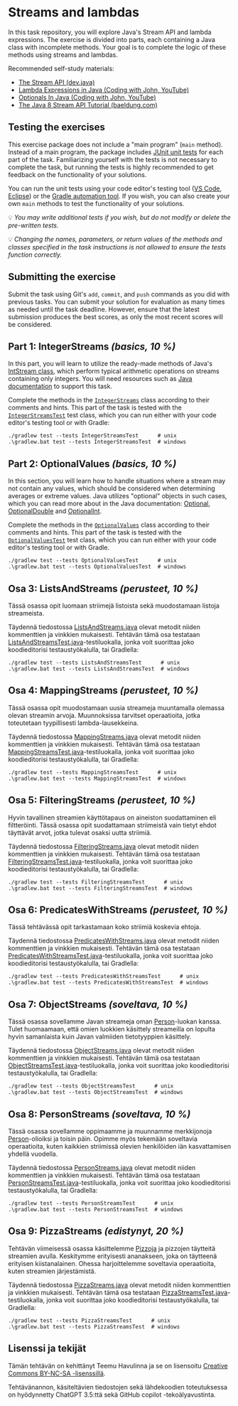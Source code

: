 # Streams and lambdas

In this task repository, you will explore Java's Stream API and lambda expressions. The exercise is divided into parts, each containing a Java class with incomplete methods. Your goal is to complete the logic of these methods using streams and lambdas.

Recommended self-study materials:

* [The Stream API (dev.java)](https://dev.java/learn/api/streams/)
* [Lambda Expressions in Java (Coding with John, YouTube)](https://youtu.be/tj5sLSFjVj4)
* [Optionals In Java (Coding with John, YouTube)](https://youtu.be/vKVzRbsMnTQ)
* [The Java 8 Stream API Tutorial (baeldung.com)](https://www.baeldung.com/java-8-streams)

## Testing the exercises

This exercise package does not include a "main program" (`main` method). Instead of a main program, the package includes [JUnit unit tests](./src/test/java/) for each part of the task. Familiarizing yourself with the tests is not necessary to complete the task, but running the tests is highly recommended to get feedback on the functionality of your solutions.

You can run the unit tests using your code editor's testing tool ([VS Code](https://code.visualstudio.com/docs/java/java-testing), [Eclipse](https://www.vogella.com/tutorials/JUnitEclipse/article.html)) or the [Gradle automation tool](https://docs.gradle.org/current/userguide/java_testing.html). If you wish, you can also create your own `main` methods to test the functionality of your solutions.

💡 *You may write additional tests if you wish, but do not modify or delete the pre-written tests.*

💡 *Changing the names, parameters, or return values of the methods and classes specified in the task instructions is not allowed to ensure the tests function correctly.*

## Submitting the exercise

Submit the task using Git's `add`, `commit`, and `push` commands as you did with previous tasks. You can submit your solution for evaluation as many times as needed until the task deadline. However, ensure that the latest submission produces the best scores, as only the most recent scores will be considered.

## Part 1: IntegerStreams *(basics, 10 %)*

In this part, you will learn to utilize the ready-made methods of Java's [IntStream class](https://docs.oracle.com/en/java/javase/17/docs/api/java.base/java/util/stream/IntStream.html), which perform typical arithmetic operations on streams containing only integers. You will need resources such as [Java documentation](https://docs.oracle.com/en/java/javase/17/docs/api/java.base/java/util/stream/IntStream.html) to support this task.

Complete the methods in the [`IntegerStreams`](./src/main/java/part01/IntegerStreams.java) class according to their comments and hints. This part of the task is tested with the [`IntegerStreamsTest`](./src/test/java/part01/IntegerStreamsTest.java) test class, which you can run either with your code editor's testing tool or with Gradle:

```
./gradlew test --tests IntegerStreamsTest      # unix
.\gradlew.bat test --tests IntegerStreamsTest  # windows
```

## Part 2: OptionalValues *(basics, 10 %)*

In this section, you will learn how to handle situations where a stream may not contain any values, which should be considered when determining averages or extreme values. Java utilizes "optional" objects in such cases, which you can read more about in the Java documentation: [Optional](https://docs.oracle.com/en/java/javase/17/docs/api/java.base/java/util/Optional.html), [OptionalDouble](https://docs.oracle.com/en/java/javase/17/docs/api/java.base/java/util/OptionalDouble.html) and [OptionalInt](https://docs.oracle.com/en/java/javase/17/docs/api/java.base/java/util/OptionalInt.html).

Complete the methods in the [`OptionalValues`](./src/main/java/part02/OptionalValues.java) class according to their comments and hints. This part of the task is tested with the [`OptionalValuesTest`](./src/test/java/part02/OptionalValuesTest.java) test class, which you can run either with your code editor's testing tool or with Gradle.

```
./gradlew test --tests OptionalValuesTest      # unix
.\gradlew.bat test --tests OptionalValuesTest  # windows
```

## Osa 3: ListsAndStreams *(perusteet, 10 %)*

Tässä osassa opit luomaan striimejä listoista sekä muodostamaan listoja streameista.

Täydennä tiedostossa [ListsAndStreams.java](./src/main/java/part03/ListsAndStreams.java) olevat metodit niiden kommenttien ja vinkkien mukaisesti. Tehtävän tämä osa testataan [ListsAndStreamsTest.java](./src/test/java/part03/ListsAndStreamsTest.java)-testiluokalla, jonka voit suorittaa joko koodieditorisi testaustyökalulla, tai Gradlella:

```
./gradlew test --tests ListsAndStreamsTest      # unix
.\gradlew.bat test --tests ListsAndStreamsTest  # windows
```

## Osa 4: MappingStreams *(perusteet, 10 %)*

Tässä osassa opit muodostamaan uusia streameja muuntamalla olemassa olevan streamin arvoja. Muunnoksissa tarvitset operaatioita, jotka toteutetaan tyypillisesti lambda-lausekkeina.

Täydennä tiedostossa [MappingStreams.java](./src/main/java/part04/MappingStreams.java) olevat metodit niiden kommenttien ja vinkkien mukaisesti. Tehtävän tämä osa testataan [MappingStreamsTest.java](./src/test/java/part04/MappingStreamsTest.java)-testiluokalla, jonka voit suorittaa joko koodieditorisi testaustyökalulla, tai Gradlella:
```
./gradlew test --tests MappingStreamsTest      # unix
.\gradlew.bat test --tests MappingStreamsTest  # windows
```

## Osa 5: FilteringStreams *(perusteet, 10 %)*

Hyvin tavallinen streamien käyttötapaus on aineiston suodattaminen eli filtteröinti. Tässä osassa opit suodattamaan striimeistä vain tietyt ehdot täyttävät arvot, jotka tulevat osaksi uutta striimiä.

Täydennä tiedostossa [FilteringStreams.java](./src/main/java/part05/FilteringStreams.java) olevat metodit niiden kommenttien ja vinkkien mukaisesti. Tehtävän tämä osa testataan [FilteringStreamsTest.java](./src/test/java/part05/FilteringStreamsTest.java)-testiluokalla, jonka voit suorittaa joko koodieditorisi testaustyökalulla, tai Gradlella:

```
./gradlew test --tests FilteringStreamsTest      # unix
.\gradlew.bat test --tests FilteringStreamsTest  # windows
```

## Osa 6: PredicatesWithStreams *(perusteet, 10 %)*

Tässä tehtävässä opit tarkastamaan koko striimiä koskevia ehtoja.

Täydennä tiedostossa [PredicatesWithStreams.java](./src/main/java/part06/PredicatesWithStreams.java) olevat metodit niiden kommenttien ja vinkkien mukaisesti. Tehtävän tämä osa testataan [PredicatesWithStreamsTest.java](./src/test/java/part06/PredicatesWithStreamsTest.java)-testiluokalla, jonka voit suorittaa joko koodieditorisi testaustyökalulla, tai Gradlella:

```
./gradlew test --tests PredicatesWithStreamsTest      # unix
.\gradlew.bat test --tests PredicatesWithStreamsTest  # windows
```

## Osa 7: ObjectStreams *(soveltava, 10 %)*

Tässä osassa sovellamme Javan streameja oman [Person](./src/main/java/person/Person.java)-luokan kanssa. Tulet huomaamaan, että omien luokkien käsittely streameilla on lopulta hyvin samanlaista kuin Javan valmiiden tietotyyppien käsittely.

Täydennä tiedostossa [ObjectStreams.java](./src/main/java/part07/ObjectStreams.java) olevat metodit niiden kommenttien ja vinkkien mukaisesti. Tehtävän tämä osa testataan [ObjectStreamsTest.java](./src/test/java/part07/ObjectStreamsTest.java)-testiluokalla, jonka voit suorittaa joko koodieditorisi testaustyökalulla, tai Gradlella:

```
./gradlew test --tests ObjectStreamsTest      # unix
.\gradlew.bat test --tests ObjectStreamsTest  # windows
```

## Osa 8: PersonStreams *(soveltava, 10 %)*

Tässä osassa sovellamme oppimaamme ja muunnamme merkkijonoja [Person](./src/main/java/person/Person.java)-olioiksi ja toisin päin. Opimme myös tekemään soveltavia operaatioita, kuten kaikkien striimissä olevien henkilöiden iän kasvattamisen yhdellä vuodella.

Täydennä tiedostossa [PersonStreams.java](./src/main/java/part08/PersonStreams.java) olevat metodit niiden kommenttien ja vinkkien mukaisesti. Tehtävän tämä osa testataan [PersonStreamsTest.java](./src/test/java/part08/PersonStreamsTest.java)-testiluokalla, jonka voit suorittaa joko koodieditorisi testaustyökalulla, tai Gradlella:

```
./gradlew test --tests PersonStreamsTest      # unix
.\gradlew.bat test --tests PersonStreamsTest  # windows
```


## Osa 9: PizzaStreams *(edistynyt, 20 %)*

Tehtävän viimeisessä osassa käsittelemme [Pizzoja](./src/main/java/pizza/Pizza.java) ja pizzojen täytteitä streamien avulla. Keskitymme erityisesti ananakseen, joka on täytteenä erityisen kiistanalainen. Ohessa harjoittelemme soveltavia operaatioita, kuten streamien järjestämistä.

Täydennä tiedostossa [PizzaStreams.java](./src/main/java/part09/PizzaStreams.java) olevat metodit niiden kommenttien ja vinkkien mukaisesti. Tehtävän tämä osa testataan [PizzaStreamsTest.java](./src/test/java/part09/PizzaStreamsTest.java)-testiluokalla, jonka voit suorittaa joko koodieditorisi testaustyökalulla, tai Gradlella:

```
./gradlew test --tests PizzaStreamsTest      # unix
.\gradlew.bat test --tests PizzaStreamsTest  # windows
```


## Lisenssi ja tekijät

Tämän tehtävän on kehittänyt Teemu Havulinna ja se on lisensoitu [Creative Commons BY-NC-SA -lisenssillä](https://creativecommons.org/licenses/by-nc-sa/4.0/).

Tehtävänannon, käsiteltävien tiedostojen sekä lähdekoodien toteutuksessa on hyödynnetty ChatGPT 3.5:ttä sekä GitHub copilot -tekoälyavustinta.
